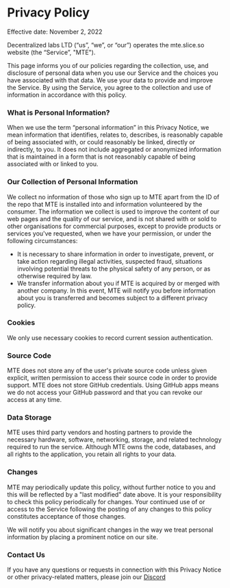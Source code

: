 # Privacy Policy

Effective date: November 2, 2022

Decentralized labs LTD (“us”, “we”, or “our”) operates the mte.slice.so website (the “Service”, "MTE").

This page informs you of our policies regarding the collection, use, and disclosure of personal data when you use our Service and the choices you have associated with that data. We use your data to provide and improve the Service. By using the Service, you agree to the collection and use of information in accordance with this policy.

### What is Personal Information?

When we use the term “personal information” in this Privacy Notice, we mean information that identifies, relates to, describes, is reasonably capable of being associated with, or could reasonably be linked, directly or indirectly, to you. It does not include aggregated or anonymized information that is maintained in a form that is not reasonably capable of being associated with or linked to you.

### Our Collection of Personal Information

We collect no information of those who sign up to MTE apart from the ID of the repo that MTE is installed into and information volunteered by the consumer. The information we collect is used to improve the content of our web pages and the quality of our service, and is not shared with or sold to other organisations for commercial purposes, except to provide products or services you've requested, when we have your permission, or under the following circumstances:

- It is necessary to share information in order to investigate, prevent, or take action regarding illegal activities, suspected fraud, situations involving potential threats to the physical safety of any person, or as otherwise required by law.
- We transfer information about you if MTE is acquired by or merged with another company. In this event, MTE will notify you before information about you is transferred and becomes subject to a different privacy policy.

### Cookies

We only use necessary cookies to record current session authentication.

### Source Code

MTE does not store any of the user's private source code unless given explicit, written permission to access their source code in order to provide support.
MTE does not store GitHub credentials. Using GitHub apps means we do not access your GitHub password and that you can revoke our access at any time.

### Data Storage

MTE uses third party vendors and hosting partners to provide the necessary hardware, software, networking, storage, and related technology required to run the service. Although MTE owns the code, databases, and all rights to the application, you retain all rights to your data.

### Changes

MTE may periodically update this policy, without further notice to you and this will be reflected by a "last modified" date above. It is your responsibility to check this policy periodically for changes. Your continued use of or access to the Service following the posting of any changes to this policy constitutes acceptance of those changes.

We will notify you about significant changes in the way we treat personal information by placing a prominent notice on our site.

### Contact Us

If you have any questions or requests in connection with this Privacy Notice or other privacy-related matters, please join our [Discord](https://discord.gg/c7puDHjgMU)
